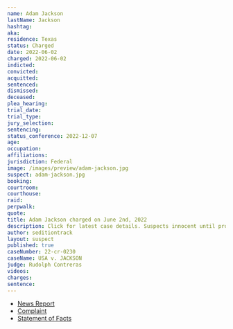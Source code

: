 ```yaml
---
name: Adam Jackson
lastName: Jackson
hashtag:
aka:
residence: Texas
status: Charged
date: 2022-06-02
charged: 2022-06-02
indicted:
convicted:
acquitted:
sentenced:
dismissed:
deceased:
plea_hearing:
trial_date:
trial_type:
jury_selection:
sentencing:
status_conference: 2022-12-07
age:
occupation:
affiliations:
jurisdiction: Federal
image: /images/preview/adam-jackson.jpg
suspect: adam-jackson.jpg
booking:
courtroom:
courthouse:
raid:
perpwalk:
quote:
title: Adam Jackson charged on June 2nd, 2022
description: Click for latest case details. Suspects innocent until proven guilty.
author: seditiontrack
layout: suspect
published: true
caseNumber: 22-cr-0230
caseName: USA v. JACKSON
judge: Rudolph Contreras
videos:
charges:
sentence:
---
```

- [News Report](https://www.thedailybeast.com/texas-brothers-brian-and-adam-jackson-arrested-after-trying-to-unsend-messages-bragging-about-capitol-riot)
- [Complaint](https://www.justice.gov/usao-dc/case-multi-defendant/file/1511146/download)
- [Statement of Facts](https://www.justice.gov/usao-dc/case-multi-defendant/file/1511151/download)
